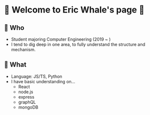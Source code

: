 # 🐋 Welcome to Eric Whale's page 🐋

## 🔭 Who

- Student majoring Computer Engineering (2019 ~ )
- I tend to dig deep in one area, to fully understand the structure and mechanism.
  
## 🌱 What

- Language: JS/TS, Python
- I have basic understanding on... 
  - React
  - node.js
  - express
  - graphQL
  - mongoDB


<!--
- 👯 I’m looking to collaborate on ...
- 🤔 I’m looking for help with ...
- 💬 Ask me about ...
- 📫 How to reach me: ...
- 😄 Pronouns: ...
- ⚡ Fun fact: ...
-->
